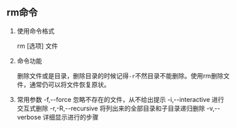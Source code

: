 ## rm命令
1. 使用命令格式

   rm [选项] 文件

2. 命令功能

   删除文件或是目录，删除目录的时候记得`-r`不然目录不能删除。使用rm删除文件，通常仍可以将文件恢复原状。

3. 常用参数
   -f,--force 忽略不存在的文件，从不给出提示
   -i,--interactive 进行交互式删除
   -r,-R,--recursive 将列出来的全部目录和子目录递归删除
   -v,--verbose 详细显示进行的步骤
